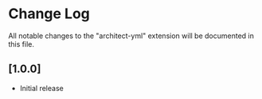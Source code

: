 # Change Log

All notable changes to the "architect-yml" extension will be documented in this file.

## [1.0.0]

- Initial release

